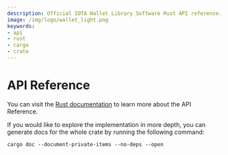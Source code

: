 ```yaml
---
description: Official IOTA Wallet Library Software Rust API reference.
image: /img/logo/wallet_light.png
keywords:
- api
- rust
- cargo
- crate
---
```

# API Reference

You can visit the [Rust documentation](https://wallet-lib.docs.iota.org/docs/specification) to learn more about the API Reference.

If you would like to explore the implementation in more depth, you can generate docs for the whole crate by running the  following command:

```
cargo doc --document-private-items --no-deps --open
```